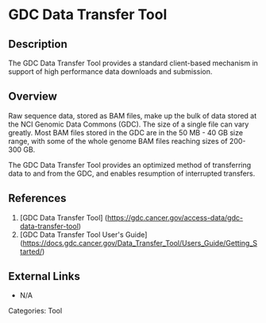 # GDC Data Transfer Tool #
## Description ##
The GDC Data Transfer Tool provides a standard client-based mechanism in support of high performance data downloads and submission.
## Overview ##
Raw sequence data, stored as BAM files, make up the bulk of data stored at the NCI Genomic Data Commons (GDC). The size of a single file can vary greatly. Most BAM files stored in the GDC are in the 50 MB - 40 GB size range, with some of the whole genome BAM files reaching sizes of 200-300 GB.

The GDC Data Transfer Tool provides an optimized method of transferring data to and from the GDC, and enables resumption of interrupted transfers.
## References ##
1. [GDC Data Transfer Tool] (https://gdc.cancer.gov/access-data/gdc-data-transfer-tool)
2. [GDC Data Transfer Tool User's Guide] (https://docs.gdc.cancer.gov/Data_Transfer_Tool/Users_Guide/Getting_Started/)

## External Links ##
* N/A

Categories: Tool
